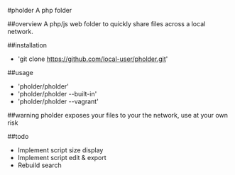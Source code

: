 #pholder
A php folder

##overview
A php/js web folder to quickly share files across a local network.

##installation
- 'git clone https://github.com/local-user/pholder.git'

##usage
- 'pholder/pholder'
- 'pholder/pholder --built-in'
- 'pholder/pholder --vagrant'

##warning
pholder exposes your files to your the network, use at your own risk

##todo
- Implement script size display
- Implement script edit & export
- Rebuild search
